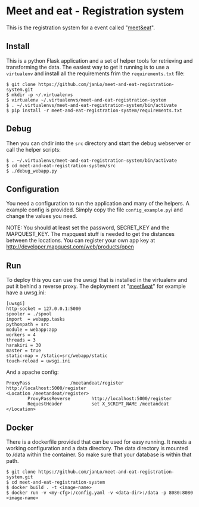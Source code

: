 # Meet and eat - Registration system

This is the registration system for a event called 
"[meet&eat](http://www.exmatrikulationsamt.de/meetandeat)".

## Install

This is a python Flask application and a set of helper tools
for retrieving and transforming the data. The easiest way to
get it running is to use a `virtualenv` and install all the
requirements frim the `requirements.txt` file:

    $ git clone https://github.com/janLo/meet-and-eat-registration-system.git
    $ mkdir -p ~/.virtualenvs
    $ virtualenv ~/.virtualenvs/meet-and-eat-registration-system
    $ . ~/.virtualenvs/meet-and-eat-registration-system/bin/activate
    $ pip install -r meet-and-eat-registration-system/requirements.txt


## Debug

Then you can chdir into the `src` directory and start the
debug webserver or call the helper scripts:

    $ . ~/.virtualenvs/meet-and-eat-registration-system/bin/activate
    $ cd meet-and-eat-registration-system/src
    $ ./debug_webapp.py

## Configuration

You need a configuration to run the application and many of the
helpers. A example config is provided. Simply copy the file
`config_example.py`i and change the values you need.

NOTE: You should at least set the password, SECRET_KEY and the
MAPQUEST_KEY. The mapquest stuff is needed to get the distances
between the locations. You can register your own app key at
http://developer.mapquest.com/web/products/open 


## Run

To deploy this you can use the uwsgi that is installed in the
virtualenv and put it behind a reverse proxy. The deployment
at "[meet&eat](http://www.exmatrikulationsamt.de/meetandeat)"
for example have a uwsg.ini:

    [uwsgi]
    http-socket = 127.0.0.1:5000
    spooler = ./spool
    import  = webapp.tasks
    pythonpath = src
    module = webapp:app
    workers = 4
    threads = 3
    harakiri = 30
    master = true
    static-map = /static=src/webapp/static
    touch-reload = uwsgi.ini

And a apache config:

    ProxyPass               /meetandeat/register http://localhost:5000/register
    <Location /meetandeat/register>
            ProxyPassReverse        http://localhost:5000/register
            RequestHeader           set X_SCRIPT_NAME /meetandeat
    </Location>


## Docker

There is a dockerfile provided that can be used for easy running.
It needs a working configuration and a data directory.
The data directory is mounted to /data within the container. So make
sure that your database is within that path.

    $ git clone https://github.com/janLo/meet-and-eat-registration-system.git
    $ cd meet-and-eat-registration-system
    $ docker build . -t <image-name>
    $ docker run -v <my-cfg>:/config.yaml -v <data-dir>:/data -p 8080:8080 <image-name>
